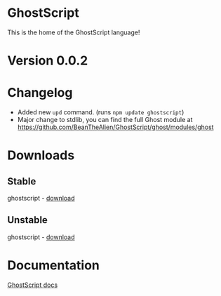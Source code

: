 # GhostScript
This is the home of the GhostScript language!

# Version 0.0.2

# Changelog
- Added new `upd` command. (runs `npm update ghostscript`)
- Major change to stdlib, you can find the full Ghost module at https://github.com/BeanTheAlien/GhostScript/ghost/modules/ghost

# Downloads
## Stable
ghostscript - <a href="" download>download</a>

## Unstable
ghostscript - <a href="" download>download</a>

# Documentation
<a href="https://docs.google.com/document/d/1v5lAGBtDkGrv2eEFVrlzB9dqm6KoyQWsBLZ5BTpgsb0/edit?usp=sharing">GhostScript docs</a>
